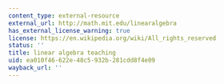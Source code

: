 ```yaml
---
content_type: external-resource
external_url: http://math.mit.edu/linearalgebra
has_external_license_warning: true
license: https://en.wikipedia.org/wiki/All_rights_reserved
status: ''
title: linear algebra teaching
uid: ea010f46-622e-48c5-932b-281cdd8f4e09
wayback_url: ''
---
```

